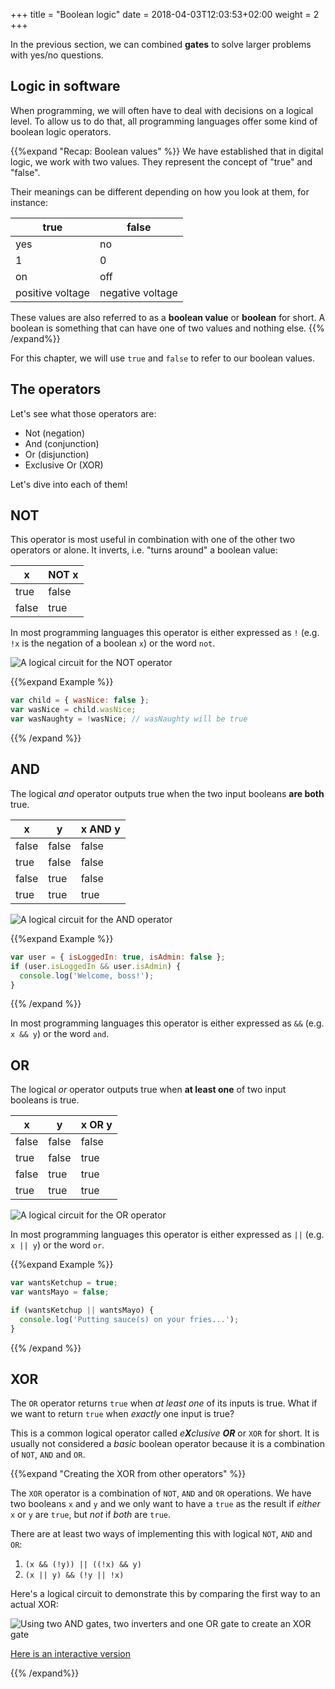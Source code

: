 +++
title = "Boolean logic"
date =  2018-04-03T12:03:53+02:00
weight = 2
+++

In the previous section, we can combined **gates** to solve larger problems with yes/no questions.

## Logic in software

When programming, we will often have to deal with decisions on a logical level. 
To allow us to do that, all programming languages offer some kind of boolean logic operators.

{{%expand "Recap: Boolean values" %}}
We have established that in digital logic, we work with two values. They represent the concept of "true" and "false".

Their meanings can be different depending on how you look at them, for instance:

| true | false |
| ---- | ----- |
| yes | no |
| 1 | 0 |
| on | off |
| positive voltage | negative voltage |

These values are also referred to as a **boolean value** or **boolean** for short. A boolean is something that can have one of two values and nothing else.
{{% /expand%}}

For this chapter, we will use `true` and `false` to refer to our boolean values.

## The operators

Let's see what those operators are:

* Not (negation)
* And (conjunction)
* Or (disjunction)
* Exclusive Or (XOR)

Let's dive into each of them!

## NOT

This operator is most useful in combination with one of the other two operators or alone.
It inverts, i.e. "turns around" a boolean value:

| x | NOT x |
| --- | --- |
| true | false |
| false | true |

In most programming languages this operator is either expressed as `!` (e.g. `!x` is the negation of a boolean `x`) or the word `not`.

![A logical circuit for the NOT operator](/img/content/foundations/boolean-not.gif)

{{%expand Example %}}
```js
var child = { wasNice: false };
var wasNice = child.wasNice;
var wasNaughty = !wasNice; // wasNaughty will be true
```
{{% /expand %}}

## AND

The logical _and_ operator outputs true when the two input booleans **are both** true.

| x | y | x AND y |
| --- | --- | --- |
| false | false | false |
| true | false | false |
| false | true | false |
| true | true | true |

![A logical circuit for the AND operator](/img/content/foundations/boolean-and.gif)

{{%expand Example %}}
```js
var user = { isLoggedIn: true, isAdmin: false };
if (user.isLoggedIn && user.isAdmin) {
  console.log('Welcome, boss!');
}
```
{{% /expand %}}

In most programming languages this operator is either expressed as `&&` (e.g. `x && y`) or the word `and`.

## OR

The logical _or_ operator outputs true when **at least one** of two input booleans is true.

| x | y | x OR y |
| --- | --- | --- |
| false | false | false |
| true | false | true |
| false | true | true |
| true | true | true |

![A logical circuit for the OR operator](/img/content/foundations/boolean-or.gif)

In most programming languages this operator is either expressed as `||` (e.g. `x || y`) or the word `or`.

{{%expand Example %}}
```js
var wantsKetchup = true;
var wantsMayo = false;

if (wantsKetchup || wantsMayo) {
  console.log('Putting sauce(s) on your fries...');
}
```
{{% /expand %}}

## XOR

The `OR` operator returns `true` when _at least one_ of its inputs is true. What if we want to return `true` when _exactly_ one input is true?

This is a common logical operator called _e**X**clusive **OR**_ or `XOR` for short.
It is usually not considered a _basic_ boolean operator because it is a combination of `NOT`, `AND` and `OR`.

{{%expand "Creating the XOR from other operators" %}}

The `XOR` operator is a combination of  `NOT`, `AND` and `OR` operations.
We have two booleans `x` and `y` and we only want to have a `true` as the result if _either_ `x` or `y` are `true`, but _not_ if _both_ are `true`.

There are at least two ways of implementing this with logical `NOT`, `AND` and `OR`:

1. `(x && (!y)) || ((!x) && y)`
2. `(x || y) && (!y || !x)`

Here's a logical circuit to demonstrate this by comparing the first way to an actual XOR:

![Using two AND gates, two inverters and one OR gate to create an XOR gate](/img/content/foundations/boolean-xor.gif)

[Here is an interactive version](https://simulator.io/board/3mrRGpOUrx/1)

{{% /expand%}}